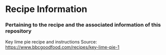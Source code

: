 # Recipe Information
### Pertaining to the recipe and the associated information of this repository
Key lime pie recipe and instructions
Source: https://www.bbcgoodfood.com/recipes/key-lime-pie-1

